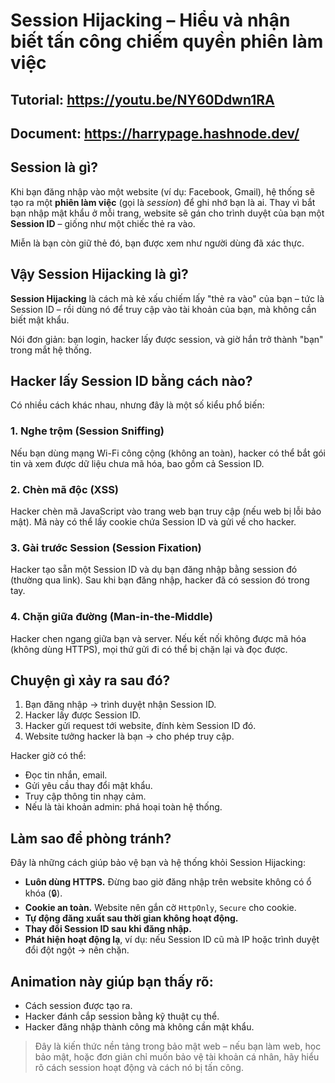 # Session Hijacking – Hiểu và nhận biết tấn công chiếm quyền phiên làm việc

## Tutorial: https://youtu.be/NY60Ddwn1RA
## Document: https://harrypage.hashnode.dev/
## Session là gì?

Khi bạn đăng nhập vào một website (ví dụ: Facebook, Gmail), hệ thống sẽ tạo ra một **phiên làm việc** (gọi là *session*) để ghi nhớ bạn là ai. Thay vì bắt bạn nhập mật khẩu ở mỗi trang, website sẽ gán cho trình duyệt của bạn một **Session ID** – giống như một chiếc thẻ ra vào.

Miễn là bạn còn giữ thẻ đó, bạn được xem như người dùng đã xác thực.

## Vậy Session Hijacking là gì?

**Session Hijacking** là cách mà kẻ xấu chiếm lấy "thẻ ra vào" của bạn – tức là Session ID – rồi dùng nó để truy cập vào tài khoản của bạn, mà không cần biết mật khẩu.

Nói đơn giản: bạn login, hacker lấy được session, và giờ hắn trở thành "bạn" trong mắt hệ thống.

## Hacker lấy Session ID bằng cách nào?

Có nhiều cách khác nhau, nhưng đây là một số kiểu phổ biến:

### 1. **Nghe trộm (Session Sniffing)**  
Nếu bạn dùng mạng Wi-Fi công cộng (không an toàn), hacker có thể bắt gói tin và xem được dữ liệu chưa mã hóa, bao gồm cả Session ID.

### 2. **Chèn mã độc (XSS)**  
Hacker chèn mã JavaScript vào trang web bạn truy cập (nếu web bị lỗi bảo mật). Mã này có thể lấy cookie chứa Session ID và gửi về cho hacker.

### 3. **Gài trước Session (Session Fixation)**  
Hacker tạo sẵn một Session ID và dụ bạn đăng nhập bằng session đó (thường qua link). Sau khi bạn đăng nhập, hacker đã có session đó trong tay.

### 4. **Chặn giữa đường (Man-in-the-Middle)**  
Hacker chen ngang giữa bạn và server. Nếu kết nối không được mã hóa (không dùng HTTPS), mọi thứ gửi đi có thể bị chặn lại và đọc được.

## Chuyện gì xảy ra sau đó?

1. Bạn đăng nhập → trình duyệt nhận Session ID.
2. Hacker lấy được Session ID.
3. Hacker gửi request tới website, đính kèm Session ID đó.
4. Website tưởng hacker là bạn → cho phép truy cập.

Hacker giờ có thể:
- Đọc tin nhắn, email.
- Gửi yêu cầu thay đổi mật khẩu.
- Truy cập thông tin nhạy cảm.
- Nếu là tài khoản admin: phá hoại toàn hệ thống.

## Làm sao để phòng tránh?

Đây là những cách giúp bảo vệ bạn và hệ thống khỏi Session Hijacking:

- **Luôn dùng HTTPS.** Đừng bao giờ đăng nhập trên website không có ổ khóa (🔒).
- **Cookie an toàn.** Website nên gắn cờ `HttpOnly`, `Secure` cho cookie.
- **Tự động đăng xuất sau thời gian không hoạt động.**
- **Thay đổi Session ID sau khi đăng nhập.**
- **Phát hiện hoạt động lạ**, ví dụ: nếu Session ID cũ mà IP hoặc trình duyệt đổi đột ngột → nên chặn.

## Animation này giúp bạn thấy rõ:

- Cách session được tạo ra.
- Hacker đánh cắp session bằng kỹ thuật cụ thể.
- Hacker đăng nhập thành công mà không cần mật khẩu.

> Đây là kiến thức nền tảng trong bảo mật web – nếu bạn làm web, học bảo mật, hoặc đơn giản chỉ muốn bảo vệ tài khoản cá nhân, hãy hiểu rõ cách session hoạt động và cách nó bị tấn công.
